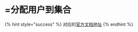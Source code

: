 # =分配用户到集合

{% hint style="success" %}
对应的[官方文档地址](https://bitwarden.com/help/assign-users-to-collections/)
{% endhint %}

